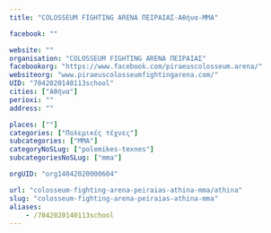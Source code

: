 ```yaml
---
title: "COLOSSEUM FIGHTING ARENA ΠΕΙΡΑΙΑΣ-Αθήνα-MMA"

facebook: ""

website: ""
organisation: "COLOSSEUM FIGHTING ARENA ΠΕΙΡΑΙΑΣ"
facebookorg: "https://www.facebook.com/piraeuscolosseum.arena/"
websiteorg: "www.piraeuscolosseumfightingarena.com/"
UID: "7042020140113school"
cities: ["Αθήνα"]
perioxi: ""
address: ""

places: [""]
categories: ["Πολεμικές τέχνες"]
subcategories: ["MMA"]
categoryNoSLug: ["polemikes-texnes"]
subcategoriesNoSLug: ["mma"]

orgUID: "org14042020000604"

url: "colosseum-fighting-arena-peiraias-athina-mma/athina"
slug: "colosseum-fighting-arena-peiraias-athina-mma"
aliases:
    - /7042020140113school
---
```





